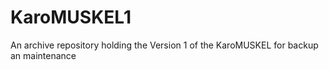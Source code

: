 KaroMUSKEL1
===========

An archive repository holding the Version 1 of the KaroMUSKEL for backup an maintenance